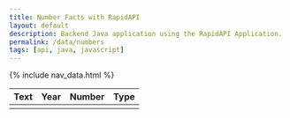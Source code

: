 ```yaml
---
title: Number Facts with RapidAPI
layout: default
description: Backend Java application using the RapidAPI Application.  Fetching data and formatting results is a way to visualize information, with the usage of the Number API.
permalink: /data/numbers
tags: [api, java, javascript]
---
```


{% include nav_data.html %}

<!-- HTML table fragment for page -->
<table>
  <thead>
  <tr>
    <th>Text</th>
    <th>Year</th>
    <th>Number</th>
    <th>Type</th>
  </tr>
  </thead>
  <tbody>
    <td id="text"></td>
    <td id="year"></td>
    <td id="number"></td>
    <td id="type"></td>
  </tbody>
</table>


<!-- Script is layed out in a sequence (no function) and will execute when page is loaded -->
<script>
  // prepare HTML result container for new output
  const resultContainer = document.getElementById("result");

  // prepare fetch options
  const url = "http://localhost:8085/api/numbers/daily";

  const options = {
    method: 'GET', // *GET, POST, PUT, DELETE, etc.
    mode: 'cors', // no-cors, *cors, same-origin
    cache: 'default', // *default, no-cache, reload, force-cache, only-if-cached
    credentials: 'omit', // include, *same-origin, omit
    headers: {
      'Content-Type': 'application/json'
      // 'Content-Type': 'application/x-www-form-urlencoded',
    },
  };

  // fetch the API
  fetch(url, options)
    // response is a RESTful "promise" on any successful fetch
    .then(response => {
      // check for response errors
      if (response.status !== 200) {
          const errorMsg = 'Database response error: ' + response.status;
          console.log(errorMsg);
          const tr = document.createElement("tr");
          const td = document.createElement("td");
          td.innerHTML = errorMsg;
          tr.appendChild(td);
          resultContainer.appendChild(tr);
          return;
      }
      // valid response will have json data
      response.json().then(data => {
          console.log(data);
          console.log(data.text)

          // World Data
          document.getElementById("text").innerHTML = data.text;
          document.getElementById("year").innerHTML = data.year;
          document.getElementById("number").innerHTML = data.number;
          document.getElementById("type").innerHTML = data.type;
      }
    }
  // catch fetch errors (ie ACCESS to server blocked)
  .catch(err => {
    console.error(err);
    const tr = document.createElement("tr");
    const td = document.createElement("td");
    td.innerHTML = err;
    tr.appendChild(td);
    resultContainer.appendChild(tr);
  });
</script>
